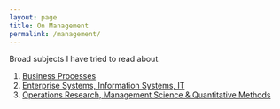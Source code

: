 ```yaml
---
layout: page
title: On Management
permalink: /management/
---
```


Broad subjects I have tried to read about.

1. [Business Processes](/business-processes/)    
1. [Enterprise Systems, Information Systems, IT](/information-systems/)    
3. [Operations Research, Management Science & Quantitative Methods](/mgmt-science/)    
